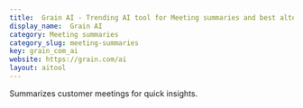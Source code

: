 ```yaml
---
title:  Grain AI - Trending AI tool for Meeting summaries and best alternatives
display_name:  Grain AI
category: Meeting summaries
category_slug: meeting-summaries
key: grain_com_ai
website: https://grain.com/ai
layout: aitool
---
```


Summarizes customer meetings for quick insights.
